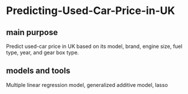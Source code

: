 # Predicting-Used-Car-Price-in-UK

## main purpose
Predict used-car price in UK based on its model, brand, engine size, fuel type, year, and gear box type.

## models and tools
Multiple linear regression model, generalized additive model, lasso

